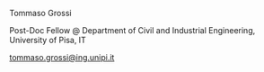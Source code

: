 Tommaso Grossi

Post-Doc Fellow @ Department of Civil and Industrial Engineering, University of Pisa, IT

tommaso.grossi@ing.unipi.it
